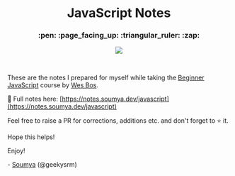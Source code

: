<h1 align="center">
  JavaScript Notes
</h1>

<h3 align="center">
   :pen: :page_facing_up: :triangular_ruler: :zap:
</h3>

<p align="center"><img align="center" src="https://encrypted-tbn0.gstatic.com/images?q=tbn:ANd9GcTlnA1blBeGIRgFSBoaQ5ga0Houzm05zyuM_RXqDlSBbAFXKoJJ&s"/></p><br />

These are the notes I prepared for myself while taking the [Beginner JavaScript](https://BeginnerJavaScript.com) course by [Wes Bos](https://wesbos.com).

📄 Full notes here: [https://notes.soumya.dev/javascript](https://notes.soumya.dev/javascript)

Feel free to raise a PR for corrections, additions etc. and don't forget to ⭐ it.

Hope this helps!

Enjoy!

\- [Soumya](https://soumya.dev) (@geekysrm)
